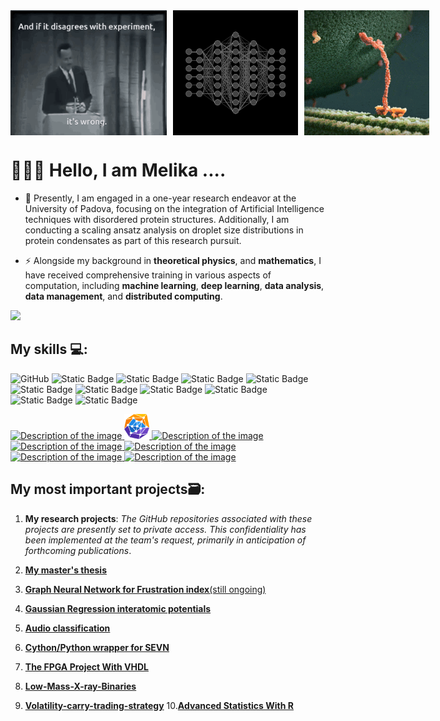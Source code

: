 <div style="display: flex; flex-direction: row;">
    <img src="experiment-science.gif" width="250" height="200" style="margin-right: 10px;" />
    <img src="nn.gif" width="250" height="200" style="margin-right: 10px;" />
    <img src="John-Liebler-Kinesin-Walking.webp" width="250" height="200" />
</div>

# 💁🏻‍♀️ Hello, I am Melika ....

- 🔭 Presently, I am engaged in a one-year research endeavor at the University of Padova, focusing on the integration of Artificial Intelligence techniques with disordered protein structures. Additionally, I am conducting a scaling ansatz analysis on droplet size distributions in protein condensates as part of this research pursuit.

- ⚡ Alongside my background in **theoretical physics**, and **mathematics**, I have received comprehensive training in various aspects of computation, including **machine learning**, **deep learning**, **data analysis**, **data management**, and **distributed computing**.

[![](https://visitcount.itsvg.in/api?id=MELIKAKMM&label=Profile%20Views&color=0&icon=0&pretty=true)](https://visitcount.itsvg.in)

## My skills 💻:
![GitHub](https://img.shields.io/badge/Github-purple?style=plastic&logo=github)
![Static Badge](https://img.shields.io/badge/C%2B%2B-white?style=plastic&logo=cplusplus&logoColor=%2300599C)
![Static Badge](https://img.shields.io/badge/Python-white?style=plastic&logo=python&logoColor=%233776AB)
![Static Badge](https://img.shields.io/badge/R-cyan?style=plastic&logo=R&logoColor=%23276DC3)
![Static Badge](https://img.shields.io/badge/Pytorch-white?style=plastic&logo=Pytorch&logoColor=%23EE4C2C)
![Static Badge](https://img.shields.io/badge/keras-white?style=plastic&logo=keras&logoColor=%23D00000)
![Static Badge](https://img.shields.io/badge/Tensorflow-white?style=plastic&logo=tensorflow&logoColor=%23FF6F00)
![Static Badge](https://img.shields.io/badge/Gitlab-black?style=plastic&logo=gitlab&logoColor=%23FC6D26&labelColor=white)
![Static Badge](https://img.shields.io/badge/Dask-red?style=plastic&logo=Dask&logoColor=%23FC6E6B&labelColor=white)
![Static Badge](https://img.shields.io/badge/docker-grey?logo=docker&logoColor=%232496ED)
![Static Badge](https://img.shields.io/badge/mysql-white?logo=mysql&logoColor=%234479A1)

<a href="https://pytorch.org/hub/huggingface_pytorch-transformers/">
    <img src="https://pytorch.org/tutorials/_images/transformer_architecture.jpg" alt="Description of the image" width="80" height="80">
</a>

<a href="https://pytorch-geometric.readthedocs.io/en/latest/">
    <img src="https://raw.githubusercontent.com/pyg-team/pyg_sphinx_theme/master/pyg_sphinx_theme/static/img/pyg_logo.png" width="40" height="40">
</a>

<a href="https://www.linux.it/">
    <img src="https://upload.wikimedia.org/wikipedia/commons/thumb/3/35/Tux.svg/800px-Tux.svg.png" alt="Description of the image" width="40" height="40">
</a>

<a href="https://cython.readthedocs.io/en/latest/">
    <img src="https://cython.readthedocs.io/en/latest/_static/cythonlogo.png" alt="Description of the image" width="60" height="30">
</a>


<a href="https://www.anaconda.com/">
    <img src="https://www.anaconda.com/wp-content/uploads/2022/12/anaconda_secondary_logo.svg" alt="Description of the image" width="70" height="50">
</a>

<a href="https://code.visualstudio.com/">
    <img src="https://code.visualstudio.com/assets/images/code-stable.png" alt="Description of the image" width="40" height="40">
</a>

<a href="https://jupyter.org/">
    <img src="https://jupyter.org/assets/logos/rectanglelogo-greytext-orangebody-greymoons.svg" alt="Description of the image" width="70" height="30">
</a>

## My most important projects🗃️:

1. **My research projects**: *The GitHub repositories associated with these projects are presently set to private access. This confidentiality has been implemented at the team's request, primarily in anticipation of forthcoming publications*.
 
2. [**My master's thesis**](https://github.com/Melikakmm/Master_Thesis/tree/main)
3. [**Graph Neural Network for Frustration index**(still ongoing)](https://github.com/Melikakmm/GNN_Frustration)
4.  [**Gaussian Regression interatomic potentials**](https://github.com/Melikakmm/GPR_fitting_interactive_potential)
5. [**Audio classification**](https://github.com/Melikakmm/CNN-for-sound-classification)
6. [**Cython/Python wrapper for SEVN**](https://github.com/Melikakmm/SEVN_PYTHON_WRAPPER)
7. [**The FPGA Project With VHDL**](https://github.com/Melikakmm/FPGA)
8. [**Low-Mass-X-ray-Binaries**](https://github.com/Melikakmm/Low-Mass-X-ray-Binaries)
9. [**Volatility-carry-trading-strategy**](https://github.com/Melikakmm/Volatility-carry-trading-strategy)
10.[**Advanced Statistics With R**](https://github.com/Melikakmm/R_Projects)

